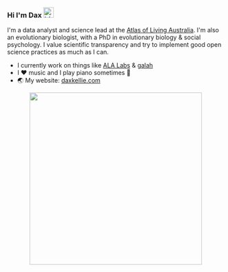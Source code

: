 ### Hi I'm Dax <img src="https://user-images.githubusercontent.com/1303154/88677602-1635ba80-d120-11ea-84d8-d263ba5fc3c0.gif" width="24px" alt="hi">

I'm a data analyst and science lead at the [Atlas of Living Australia](https://ala.org.au/). I'm also an evolutionary biologist, with a PhD in evolutionary biology & social psychology. I value scientific transparency and try to implement good open science practices as much as I can. 

- I currently work on things like [ALA Labs](https://labs.ala.org.au/) & [galah](https://galah.ala.org.au/)
- I ♥️ music and I play piano sometimes 🎹
- 🌏 My website: [daxkellie.com](https://daxkellie.com/)

<p align="center">
  <img src="https://github-readme-stats.vercel.app/api?username=daxkellie&show_icons=true&theme=onedark" width="400">
</p>



